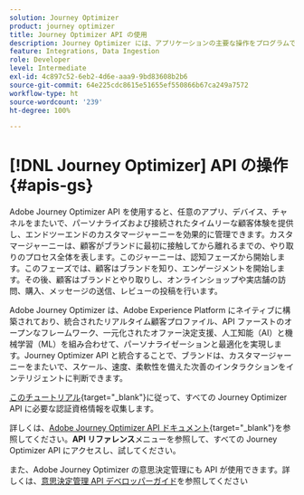 ```yaml
---
solution: Journey Optimizer
product: journey optimizer
title: Journey Optimizer API の使用
description: Journey Optimizer には、アプリケーションの主要な操作をプログラムで実行できる RESTful API が用意されています。アクセス方法と使用方法について説明します。
feature: Integrations, Data Ingestion
role: Developer
level: Intermediate
exl-id: 4c897c52-6eb2-4d6e-aaa9-9bd83608b2b6
source-git-commit: 64e225cdc8615e51655ef550866b67ca249a7572
workflow-type: ht
source-wordcount: '239'
ht-degree: 100%

---
```


# [!DNL Journey Optimizer] API の操作 {#apis-gs}

Adobe Journey Optimizer API を使用すると、任意のアプリ、デバイス、チャネルをまたいで、パーソナライズおよび接続されたタイムリーな顧客体験を提供し、エンドツーエンドのカスタマージャーニーを効果的に管理できます。カスタマージャーニーは、顧客がブランドに最初に接触してから離れるまでの、やり取りのプロセス全体を表します。このジャーニーは、認知フェーズから開始します。このフェーズでは、顧客はブランドを知り、エンゲージメントを開始します。その後、顧客はブランドとやり取りし、オンラインショップや実店舗の訪問、購入、メッセージの送信、レビューの投稿を行います。

Adobe Journey Optimizer は、Adobe Experience Platform にネイティブに構築されており、統合されたリアルタイム顧客プロファイル、API ファーストのオープンなフレームワーク、一元化されたオファー決定支援、人工知能（AI）と機械学習（ML）を組み合わせて、パーソナライゼーションと最適化を実現します。Journey Optimizer API と統合することで、ブランドは、カスタマージャーニーをまたいで、スケール、速度、柔軟性を備えた次善のインタラクションをインテリジェントに判断できます。

[このチュートリアル](https://developer.adobe.com/journey-optimizer-apis/references/authentication/){target="_blank"}に従って、すべての Journey Optimizer API に必要な認証資格情報を収集します。

詳しくは、[Adobe Journey Optimizer API ドキュメント](https://developer.adobe.com/journey-optimizer-apis/){target="_blank"}を参照してください。**API リファレンス**&#x200B;メニューを参照して、すべての Journey Optimizer API にアクセスし、試してください。

また、Adobe Journey Optimizer の意思決定管理にも API が使用できます。詳しくは、[意思決定管理 API デベロッパーガイド](../offers/api-reference/getting-started.md)を参照してください
